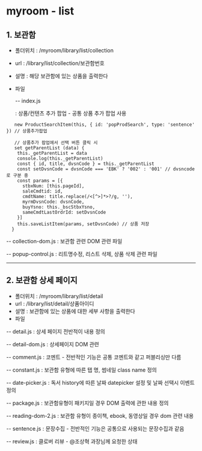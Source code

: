 # myroom - list

## 1. 보관함
- 폴더위치 : /myroom/library/list/collection
- url : /library/list/collection/보관함번호
- 설명 : 해당 보관함에 있는 상품을 출력한다

- 파일

  -- index.js
  
  : 상품/컨텐츠 추가 팝업 -  공통 상품 추가 팝업 사용
```javasscript 
   new ProductSearchItem(this, { id: 'popProdSearch', type: 'sentence' }) // 상품추가팝업
   
   // 상품추가 팝업에서 선택 버튼 클릭 시
   set getParentList (data) {
    this._getParentList = data
    console.log(this._getParentList)
    const { id, title, dvsnCode } = this._getParentList
    const setDvsnCode = dvsnCode === 'EBK' ? '002' : '001' // dvsncode로 구분 중
    const params = [{
      stbxNum: [this.pageId],
      saleCmdtid: id,
      cmdtName: title.replace(/<[^>]*>?/g, ''),
      myrmDvsnCode: dvsnCode,
      buyYsno: this._bscStbxYsno,
      sameCmdtLastOrdrId: setDvsnCode
    }]
    this.saveListItem(params, setDvsnCode) // 상품 저장
  }
```
  -- collection-dom.js : 보관함 관련 DOM 관련 파일

  -- popup-control.js : 리트명수정, 리스트 삭제, 상품 삭제 관련 파일
<hr/>

## 2. 보관함 상세 페이지
- 폴더위치 : /myroom/library/list/detail
- url : /library/list/detail/상품아이디
- 설명 : 보관함에 있는 상품에 대한 세부 사항을 출력한다
- 파일

 -- detail.js : 상세 페이지 전반적이 내용 정의

 -- detail-dom.js : 상세페이지 DOM 관련

 -- comment.js : 코멘트 - 전반적인 기능은 공통 코멘트와 같고 퍼블리싱만 다름  

 -- constant.js : 보관함 유형에 따른 탭 명, 썸네일 class name 정의

 -- date-picker.js : 독서 history에 따른 날짜 datepicker 설정 및 날짜 선택시 이벤트 정의

 -- package.js : 보관함유형이 패키지일 경우 DOM 출력에 관한 내용 정의

 -- reading-dom-2.js : 보관함 유형이 종이책, ebook, 동영상일 경우 dom 관련 내용

 -- sentence.js : 문장수집 - 전반적인 기능은 공통으로 사용되는 문장수집과 같음

 -- review.js : 클로버 리뷰 - @조상혁 과장님께 요청한 상태










